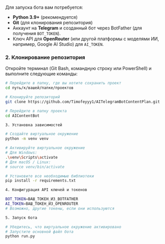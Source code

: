 Для запуска бота вам потребуется:

*   **Python 3.9+** (рекомендуется)
*   **Git** (для клонирования репозитория)
*   Аккаунт на **Telegram** и созданный бот через BotFather (для получения `BOT_TOKEN`).
*   Ключ API для **OpenRouter** (или другой платформы с моделями ИИ, например, Google AI Studio) для `AI_TOKEN`.

### 2. Клонирование репозитория

Откройте терминал (Git Bash, командную строку или PowerShell) и выполните следующие команды:

```bash
# Перейдите в папку, где вы хотите сохранить проект
cd путь/к/вашей/папке/проектов

# Клонируйте репозиторий
git clone https://github.com/Timofeyyy1/AITelegramBotContentPlan.git

# Перейдите в папку проекта
cd AIContentBot

3. Установка зависимостей

# Создайте виртуальное окружение
python -m venv venv

# Активируйте виртуальное окружение
# Для Windows:
.\venv\Scripts\activate
# Для macOS / Linux:
# source venv/bin/activate

# Установите все необходимые библиотеки
pip install -r requirements.txt

4. Конфигурация API ключей и токенов

BOT_TOKEN=ВАШ_ТОКЕН_ИЗ_BOTFATHER
AI_TOKEN=ВАШ_ТОКЕН_ИЗ_OPENROUTER
# Возможно, другие токены, если они используются

5. Запуск бота

# Убедитесь, что виртуальное окружение активировано
# Запустите основной файл бота
python run.py
